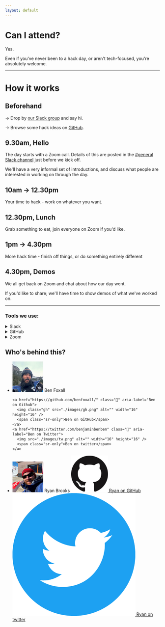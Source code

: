 ```yaml
---
layout: default
---
```


# Can I attend?

Yes.

Even if you've never been to a hack day, or aren't tech-focused, you're absolutely welcome.

---

# How it works

## Beforehand

→ Drop by [our Slack group](/join) and say hi.

→ Browse some hack ideas on [GitHub](https://github.com/remotehack/remotehack.github.io/issues).

## 9.30am, Hello

The day starts with a Zoom call. Details of this are posted in the [#general Slack channel](/join) just before we kick off.

We'll have a very informal set of introductions, and discuss what people are interested in working on through the day.

## 10am → 12.30pm

Your time to hack - work on whatever you want.

## 12.30pm, Lunch

Grab something to eat, join everyone on Zoom if you'd like.

## 1pm → 4.30pm

More hack time - finish off things, or do something entirely different

## 4.30pm, Demos

We all get back on Zoom and chat about how our day went.

If you'd like to share; we'll have time to show demos of what we've worked on.

---

### Tools we use:

<details>
<summary>Slack</summary>

<p><a href="https://slack.com">Slack</a> is a chat application.  We use it as a central place for sharing messages/links/info - you can login at any point, there's usually a few people online.</p>

<p>You can use it from your web browser, or they've got <a href="https://slack.com/intl/en-ie/downloads">downloadable apps</a> if you'd prefer.</p>

</details>

<details>
<summary>GitHub</summary>

<p><a href="https://github.com">GitHub</a> is a tool for collaborating on software projects. We use it to discuss hack ideas.</p>

<p>Don't be put off if these sound technical, we're open to all skill levels!</p>

</details>

<details>
<summary>Zoom</summary>

<p><a href="https://zoom.us/">Zoom</a> is a video conferencing application.</p>

<p>We use this for a more face-to-face chat with everyone. (Though if you want to keep your webcam off, that's cool too).</p>

</details>

## Who's behind this?

<ul class="🎩">
  <li>
    <img src="images/BenPlusHat-small.jpg" alt="Ben Foxall wearing a hat">
    <span>Ben Foxall</span>

    <a href="https://github.com/benfoxall/" class="📣" aria-label="Ben on Github">
      <img class="gh" src="./images/gh.png" alt="" width="16" height="16" />
      <span class="sr-only">Ben on GitHub</span>
    </a>
    <a href="https://twitter.com/benjaminbenben" class="📣" aria-label="Ben on Twitter">
      <img src="./images/tw.png" alt="" width="16" height="16" />
      <span class="sr-only">Ben on twitter</span>
    </a>

  </li>

  <li>
    <img src="images/RyanAlsoWithAHat-small.jpg" alt="Ryan Brooks, also wearing a hat">
    <span>Ryan Brooks</span>
    <a href="https://github.com/spikeheap/" class="📣" aria-label="Ryan on Github">
      <img class="gh" src="./images/gh.png" alt="" />
      <span class="sr-only">Ryan on GitHub</span>
    </a>
    <a href="https://twitter.com/spikeheap" class="📣" aria-label="Ryan on Twitter">
      <img src="./images/tw.png" alt="" />
      <span class="sr-only">Ryan on twitter</span>
    </a>
  </li>
</ul>
